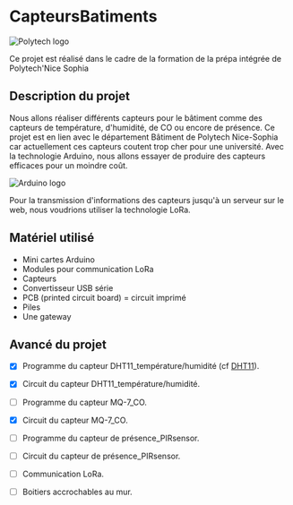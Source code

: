# CapteursBatiments

![Polytech logo](http://fr.academic.ru/pictures/frwiki/80/Polytechnicesophia.png "logo polytech")


Ce projet est réalisé dans le cadre de la formation de la prépa intégrée de Polytech'Nice Sophia 

## Description du projet

Nous allons réaliser différents capteurs pour le bâtiment comme des capteurs de température, d'humidité, de CO ou encore de présence. Ce projet est en lien avec le département Bâtiment de Polytech Nice-Sophia car actuellement ces capteurs coutent trop cher pour une université. Avec la technologie Arduino, nous allons essayer de produire des capteurs efficaces pour un moindre coût.

![Arduino logo](https://www.arduino.cc/arduino_logo.png)



Pour la transmission d'informations des capteurs jusqu'à un serveur sur le web, nous voudrions utiliser la technologie LoRa.

## Matériel utilisé

* Mini cartes Arduino
* Modules pour communication LoRa
* Capteurs 
* Convertisseur USB série
* PCB (printed circuit board) = circuit imprimé
* Piles
* Une gateway

## Avancé du projet

- [X] Programme du capteur DHT11_température/humidité (cf [DHT11](https://github.com/Capteurs-Batiments/CapteursBatiments/blob/master/Code%20Arduino/DHT11)).
- [X] Circuit du capteur DHT11_température/humidité.
- [ ] Programme du capteur MQ-7_CO.
- [X] Circuit du capteur MQ-7_CO.
- [ ] Programme du capteur de présence_PIRsensor.
- [ ] Circuit du capteur de présence_PIRsensor.
- [ ] Communication LoRa.
- [ ] Boitiers accrochables au mur.


